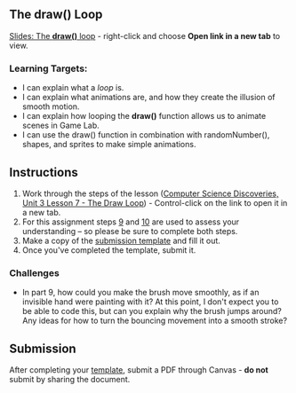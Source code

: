 [//]: # ( <p><iframe src="https://douglasurner.github.io/GDP1/units/1/assignments/U1.5-the-draw-loop/" width="100%" height="666px"></iframe></p> )

## The **draw()** Loop

[slides]: https://drive.google.com/open?id=1dH1csPjK3yVBePeXKG4y9bZ_cD34Zmu2agUc3lyme-M
[template]: https://drive.google.com/open?id=17ziz0Yvjj9gNLRahc06EcMEqkACW5xKsDGhcwakfzik

[Slides: The **draw()** loop][slides] - right-click and choose **Open link in a new tab** to view.

### Learning Targets:

* I can explain what a *loop* is.
* I can explain what animations are, and how they create the illusion of smooth motion.
* I can explain how looping the **draw()** function allows us to animate scenes in Game Lab.
* I can use the draw() function in combination with randomNumber(), shapes, and sprites to make simple animations.

## Instructions

1. Work through the steps of the lesson ([Computer Science Discoveries, Unit 3 Lesson 7 - The Draw Loop](https://studio.code.org/s/csd3-2018/stage/7/puzzle/1)) - Control-click on the link to open it in a new tab.
1. For this assignment steps [9](https://studio.code.org/s/csd3-2018/stage/7/puzzle/9) and [10](https://studio.code.org/s/csd3-2018/stage/7/puzzle/10) are used to assess your understanding – so please be sure to complete both steps.
1. Make a copy of the [submission template][template] and fill it out.
1. Once you've completed the template, submit it.

### Challenges

* In part 9, how could you make the brush move smoothly, as if an invisible hand were painting with it? At this point, I don't expect you to be able to code this, but can you explain why the brush jumps around? Any ideas for how to turn the bouncing movement into a smooth stroke?

## Submission

After completing your [template][], submit a PDF through Canvas - **do not** submit by sharing the document.

